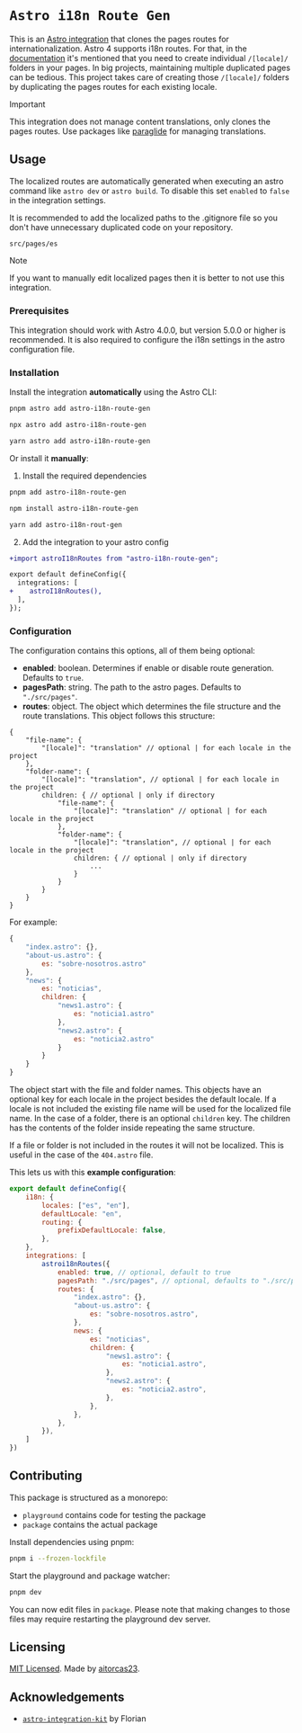 # `Astro i18n Route Gen`

This is an [Astro integration](https://docs.astro.build/en/guides/integrations-guide/) that clones the pages routes for internationalization.
Astro 4 supports i18n routes.
For that, in the [documentation](https://docs.astro.build/en/guides/internationalization/#create-localized-folders) it's mentioned that you need to create individual `/[locale]/` folders in your pages.
In big projects, maintaining multiple duplicated pages can be tedious.
This project takes care of creating those `/[locale]/` folders by duplicating the pages routes for each existing locale.

> [!IMPORTANT]
> This integration does not manage content translations, only clones the pages routes.
> Use packages like [paraglide](https://inlang.com/m/iljlwzfs/paraglide-astro-i18n) for managing translations.

## Usage

The localized routes are automatically generated when executing an astro command like `astro dev` or `astro build`.
To disable this set `enabled` to `false` in the integration settings.

It is recommended to add the localized paths to the .gitignore file so you don't have unnecessary duplicated code on your repository.
```gitignore
src/pages/es
```

> [!NOTE]
> If you want to manually edit localized pages then it is better to not use this integration.

### Prerequisites

This integration should work with Astro 4.0.0, but version 5.0.0 or higher is recommended.
It is also required to configure the i18n settings in the astro configuration file.

### Installation

Install the integration **automatically** using the Astro CLI:

```bash
pnpm astro add astro-i18n-route-gen
```

```bash
npx astro add astro-i18n-route-gen
```

```bash
yarn astro add astro-i18n-route-gen
```

Or install it **manually**:

1. Install the required dependencies

```bash
pnpm add astro-i18n-route-gen
```

```bash
npm install astro-i18n-route-gen
```

```bash
yarn add astro-i18n-rout-gen
```

2. Add the integration to your astro config

```diff
+import astroI18nRoutes from "astro-i18n-route-gen";

export default defineConfig({
  integrations: [
+    astroI18nRoutes(),
  ],
});
```

### Configuration

The configuration contains this options, all of them being optional:
- **enabled**: boolean. Determines if enable or disable route generation. Defaults to `true`.
- **pagesPath**: string. The path to the astro pages. Defaults to `"./src/pages"`.
- **routes**: object. The object which determines the file structure and the route translations.
This object follows this structure:
```
{
    "file-name": {
        "[locale]": "translation" // optional | for each locale in the project
    },
    "folder-name": {
        "[locale]": "translation", // optional | for each locale in the project
        children: { // optional | only if directory
            "file-name": {
                "[locale]": "translation" // optional | for each locale in the project
            },
            "folder-name": {
                "[locale]": "translation", // optional | for each locale in the project
                children: { // optional | only if directory
                    ...
                }
            }
        }
    }
}
```

For example:
```javascript
{
    "index.astro": {},
    "about-us.astro": {
        es: "sobre-nosotros.astro"
    },
    "news": {
        es: "noticias",
        children: {
            "news1.astro": {
                es: "noticia1.astro"
            },
            "news2.astro": {
                es: "noticia2.astro"
            }
        }
    }
}
```
The object start with the file and folder names.
This objects have an optional key for each locale in the project besides the default locale.
If a locale is not included the existing file name will be used for the localized file name.
In the case of a folder, there is an optional `children` key.
The children has the contents of the folder inside repeating the same structure.

If a file or folder is not included in the routes it will not be localized.
This is useful in the case of the `404.astro` file.

This lets us with this **example configuration**:

```javascript
export default defineConfig({
    i18n: {
        locales: ["es", "en"],
        defaultLocale: "en",
        routing: {
            prefixDefaultLocale: false,
        },
    },
    integrations: [
        astroi18nRoutes({
            enabled: true, // optional, default to true
            pagesPath: "./src/pages", // optional, defaults to "./src/pages"
            routes: {
                "index.astro": {},
                "about-us.astro": {
                    es: "sobre-nosotros.astro",
                },
                news: {
                    es: "noticias",
                    children: {
                        "news1.astro": {
                            es: "noticia1.astro",
                        },
                        "news2.astro": {
                            es: "noticia2.astro",
                        },
                    },
                },
            },
        }),
    ]
})
```

## Contributing

This package is structured as a monorepo:

- `playground` contains code for testing the package
- `package` contains the actual package

Install dependencies using pnpm:

```bash
pnpm i --frozen-lockfile
```

Start the playground and package watcher:

```bash
pnpm dev
```

You can now edit files in `package`. Please note that making changes to those files may require restarting the playground dev server.

## Licensing

[MIT Licensed](https://github.com/aitorcas23/astro-i18n-routes/blob/main/LICENSE). Made by [aitorcas23](https://github.com/aitorcas23).

## Acknowledgements

- [`astro-integration-kit`](https://github.com/florian-lefebvre/astro-integration-kit) by Florian
